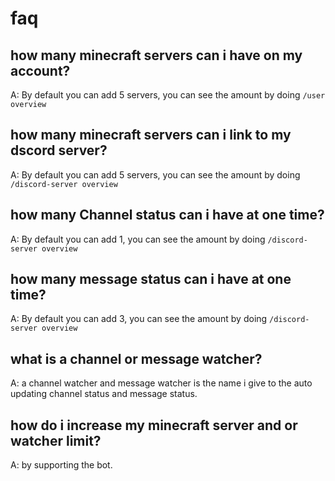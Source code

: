 # faq

## how many minecraft servers can i have on my account?
A: By default you can add 5 servers, you can see the amount by doing `/user overview`

## how many minecraft servers can i link to my dscord server?
A: By default you can add 5 servers, you can see the amount by doing `/discord-server overview`

## how many Channel status can i have at one time?
A: By default you can add 1, you can see the amount by doing `/discord-server overview` 

## how many message status can i have at one time?
A: By default you can add 3, you can see the amount by doing `/discord-server overview`

## what is a channel or message watcher?
A: a channel watcher and message watcher is the name i give to the auto updating channel status and message status.

## how do i increase my minecraft server and or watcher limit?
A: by supporting the bot.
